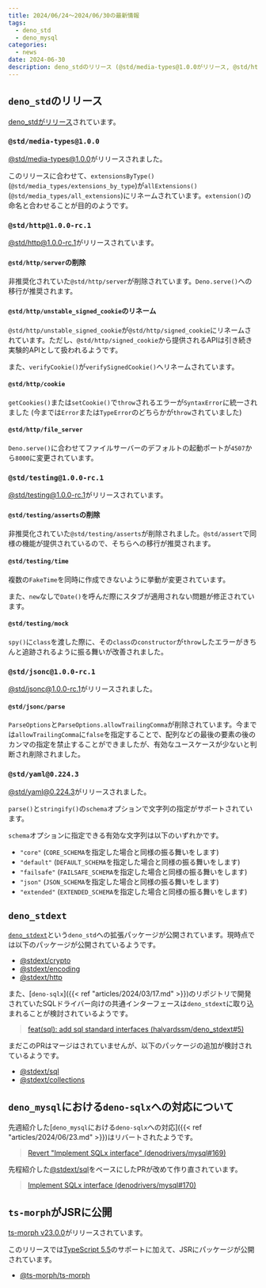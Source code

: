 ```yaml
---
title: 2024/06/24〜2024/06/30の最新情報
tags:
  - deno_std
  - deno_mysql
categories:
  - news
date: 2024-06-30
description: deno_stdのリリース (@std/media-types@1.0.0がリリース, @std/http/serverや@std/testing/assertsの削除など), deno_stdext, deno_mysqlにおけるdeno-sqlxへの対応について, ts-morphがJSRに公開
---
```


## `deno_std`のリリース

[deno_stdがリリース](https://github.com/denoland/deno_std/releases/tag/release-2024.06.26)されています。

### `@std/media-types@1.0.0`

[@std/media-types@1.0.0](https://jsr.io/@std/media-types@1.0.0)がリリースされました。

このリリースに合わせて、`extensionsByType()`(`@std/media_types/extensions_by_type`)が`allExtensions()`(`@std/media_types/all_extensions`)にリネームされています。`extension()`の命名と合わせることが目的のようです。

### `@std/http@1.0.0-rc.1`

[@std/http@1.0.0-rc.1](https://jsr.io/@std/http@1.0.0-rc.1)がリリースされています。

#### `@std/http/server`の削除

非推奨化されていた`@std/http/server`が削除されています。`Deno.serve()`への移行が推奨されます。

#### `@std/http/unstable_signed_cookie`のリネーム

`@std/http/unstable_signed_cookie`が`@std/http/signed_cookie`にリネームされています。ただし、`@std/http/signed_cookie`から提供されるAPIは引き続き実験的APIとして扱われるようです。

また、`verifyCookie()`が`verifySignedCookie()`へリネームされています。

#### `@std/http/cookie`

`getCookies()`または`setCookie()`で`throw`されるエラーが`SyntaxError`に統一されました (今までは`Error`または`TypeError`のどちらかが`throw`されていました)

#### `@std/http/file_server`

`Deno.serve()`に合わせてファイルサーバーのデフォルトの起動ポートが`4507`から`8000`に変更されています。

### `@std/testing@1.0.0-rc.1`

[@std/testing@1.0.0-rc.1](https://jsr.io/@std/testing@1.0.0-rc.1)がリリースされています。

#### `@std/testing/asserts`の削除

非推奨化されていた`@std/testing/asserts`が削除されました。`@std/assert`で同様の機能が提供されているので、そちらへの移行が推奨されます。

#### `@std/testing/time`

複数の`FakeTime`を同時に作成できないように挙動が変更されています。

また、`new`なしで`Date()`を呼んだ際にスタブが適用されない問題が修正されています。

#### `@std/testing/mock`

`spy()`に`class`を渡した際に、その`class`の`constructor`が`throw`したエラーがきちんと追跡されるように振る舞いが改善されました。

### `@std/jsonc@1.0.0-rc.1`

[@std/jsonc@1.0.0-rc.1](https://jsr.io/@std/jsonc@1.0.0-rc.1)がリリースされました。

#### `@std/jsonc/parse`

`ParseOptions`と`ParseOptions.allowTrailingComma`が削除されています。今までは`allowTrailingComma`に`false`を指定することで、配列などの最後の要素の後のカンマの指定を禁止することができましたが、有効なユースケースが少ないと判断され削除されました。

### `@std/yaml@0.224.3`

[@std/yaml@0.224.3](https://jsr.io/@std/yaml@0.224.3)がリリースされました。

`parse()`と`stringify()`の`schema`オプションで文字列の指定がサポートされています。

`schema`オプションに指定できる有効な文字列は以下のいずれかです。

- `"core"` (`CORE_SCHEMA`を指定した場合と同様の振る舞いをします)
- `"default"` (`DEFAULT_SCHEMA`を指定した場合と同様の振る舞いをします)
- `"failsafe"` (`FAILSAFE_SCHEMA`を指定した場合と同様の振る舞いをします)
- `"json"` (`JSON_SCHEMA`を指定した場合と同様の振る舞いをします)
- `"extended"` (`EXTENDED_SCHEMA`を指定した場合と同様の振る舞いをします)

## `deno_stdext`

[`deno_stdext`](https://github.com/halvardssm/deno_stdext)という`deno_std`への拡張パッケージが公開されています。現時点では以下のパッケージが公開されているようです。

- [@stdext/crypto](https://jsr.io/@stdext/crypto@0.0.5)
- [@stdext/encoding](https://jsr.io/@stdext/encoding@0.0.5)
- [@stdext/http](https://jsr.io/@stdext/http@0.0.5)

また、[`deno-sqlx`]({{< ref "articles/2024/03/17.md" >}})のリポジトリで開発されていたSQLドライバー向けの共通インターフェースは`deno_stdext`に取り込まれることが検討されているようです。

> [feat(sql): add sql standard interfaces (halvardssm/deno_stdext#5)](https://github.com/halvardssm/deno_stdext/pull/5)

まだこのPRはマージはされていませんが、以下のパッケージの追加が検討されているようです。

- [@stdext/sql](https://jsr.io/@stdext/sql@0.0.0-5)
- [@stdext/collections](https://jsr.io/@stdext/collections@0.0.5)

## `deno_mysql`における`deno-sqlx`への対応について

先週紹介した[`deno_mysql`における`deno-sqlx`への対応]({{< ref "articles/2024/06/23.md" >}})はリバートされたようです。

> [Revert "Implement SQLx interface" (denodrivers/mysql#169)](https://github.com/denodrivers/mysql/pull/169)

先程紹介した[@stdext/sql](https://jsr.io/@stdext/sql)をベースにしたPRが改めて作り直されています。

> [Implement SQLx interface (denodrivers/mysql#170)](https://github.com/denodrivers/mysql/pull/170)

## `ts-morph`がJSRに公開

[ts-morph v23.0.0](https://github.com/dsherret/ts-morph/releases/tag/23.0.0)がリリースされています。

このリリースでは[TypeScript 5.5](https://devblogs.microsoft.com/typescript/announcing-typescript-5-5/)のサポートに加えて、JSRにパッケージが公開されています。

- [@ts-morph/ts-morph](https://jsr.io/@ts-morph/ts-morph)
